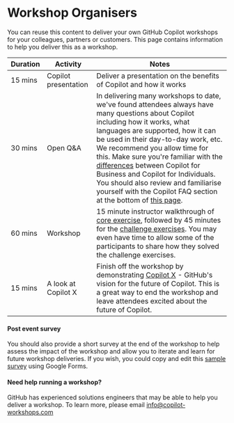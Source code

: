 # Workshop Organisers

You can reuse this content to deliver your own GitHub Copilot workshops for your colleagues, partners or customers. This page contains information to help you deliver this as a workshop.


Duration | Activity | Notes
--- | --- | ---
15 mins | Copilot presentation | Deliver a presentation on the benefits of Copilot and how it works
30 mins | Open Q&A | In delivering many workshops to date, we've found attendees always have many questions about Copilot including how it works, what languages are supported, how it can be used in their day-to-day work, etc. We recommend you allow time for this. Make sure you're familiar with the [differences](https://github.com/features/copilot#pricing) between Copilot for Business and Copilot for Individuals. You should also review and familiarise yourself with the Copilot FAQ section at the bottom of [this page](https://github.com/features/copilot).
60 mins | Workshop | 15 minute instructor walkthrough of [core exercise](<./2. core exercises.md>), followed by 45 minutes for the [challenge exercises](<./3. challenge exercises.md>). You may even have time to allow some of the participants to share how they solved the challenge exercises.
15 mins | A look at Copilot X | Finish off the workshop by demonstrating [Copilot X](https://gh.io/copilotx) - GitHub's vision for the future of Copilot. This is a great way to end the workshop and leave attendees excited about the future of Copilot.

#### Post event survey
You should also provide a short survey at the end of the workshop to help assess the impact of the workshop and allow you to iterate and learn for future workshop deliveries. If you wish, you could copy and edit this [sample survey](https://forms.gle/gq95Y18S4K7M9Jst8) using Google Forms.

#### Need help running a workshop?

GitHub has experienced solutions engineers that may be able to help you deliver a workshop. To learn more, please email info@copilot-workshops.com

